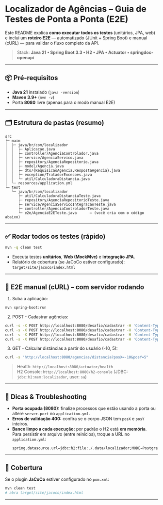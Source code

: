 # Localizador de Agências – Guia de Testes de Ponta a Ponta (E2E)

Este README explica **como executar todos os testes** (unitários, JPA, web) e inclui um **roteiro E2E** — automatizado (JUnit + Spring Boot) e manual (cURL) — para validar o fluxo completo da API.

> Stack: **Java 21 • Spring Boot 3.3 • H2 • JPA • Actuator • springdoc-openapi**

---

## 📦 Pré-requisitos

- **Java 21** instalado (`java -version`)
- **Maven 3.9+** (`mvn -v`)
- Porta **8080** livre (apenas para o modo manual E2E)

---

## 🗂️ Estrutura de pastas (resumo)

```
src
├─ main
│  ├─ java/br/com/localizador
│  │  ├─ Aplicacao.java
│  │  ├─ controller/AgenciaControlador.java
│  │  ├─ service/AgenciaServico.java
│  │  ├─ repository/AgenciaRepositorio.java
│  │  ├─ model/Agencia.java
│  │  ├─ dto/{RequisicaoAgencia,RespostaAgencia}.java
│  │  ├─ exception/TratadorExcecoes.java
│  │  └─ util/CalculadoraDistancia.java
│  └─ resources/application.yml
└─ test
   └─ java/br/com/localizador
      ├─ util/CalculadoraDistanciaTeste.java
      ├─ repository/AgenciaRepositorioTeste.java
      ├─ service/AgenciaServicoIntegracaoTeste.java
      ├─ controller/AgenciaControladorTeste.java
      └─ e2e/AgenciaE2ETeste.java      ⟵ (você cria com o código abaixo)
```


---

## ✅ Rodar **todos** os testes (rápido)

```bash
mvn -q clean test
```

- Executa testes **unitários**, **Web (MockMvc)** e **integração JPA**.
- Relatório de cobertura (se JaCoCo estiver configurado): `target/site/jacoco/index.html`

---



## 🚀 E2E **manual** (cURL) – com servidor rodando

1) Suba a aplicação:
```bash
mvn spring-boot:run
```

2) POST - Cadastrar agências:
```bash
curl -s -X POST http://localhost:8080/desafio/cadastrar -H 'Content-Type: application/json' -d '{"posX":-2,"posY":2}'
curl -s -X POST http://localhost:8080/desafio/cadastrar -H 'Content-Type: application/json' -d '{"posX":10,"posY":4}'
curl -s -X POST http://localhost:8080/desafio/cadastrar -H 'Content-Type: application/json' -d '{"posX":-5,"posY":-2}'
curl -s -X POST http://localhost:8080/desafio/cadastrar -H 'Content-Type: application/json' -d '{"posX":10,"posY":-7}'
```

3) GET - Calcular distâncias a partir do usuário (-10, 5):
```bash
curl -s "http://localhost:8080/agencias/distancia?posX=-10&posY=5"
```
 
> Health: `http://localhost:8080/actuator/health`  
> H2 Console: `http://localhost:8080/h2-console` (JDBC: `jdbc:h2:mem:localizador`, user: `sa`)

---

## 🧩 Dicas & Troubleshooting

- **Porta ocupada (8080):** finalize processos que estão usando a porta ou altere `server.port` no `application.yml`.
- **Erros de validação 400:** confira se o corpo JSON tem `posX` e `posY` inteiros.
- **Banco limpo a cada execução:** por padrão o H2 está **em memória**.  
  Para persistir em arquivo (entre reinícios), troque a URL no `application.yml`:
  ```
  spring.datasource.url=jdbc:h2:file:./.data/localizador;MODE=PostgreSQL;DATABASE_TO_LOWER=TRUE
  ```

---

## 🧾 Cobertura
Se o plugin **JaCoCo** estiver configurado no `pom.xml`:
```bash
mvn clean test
# abra target/site/jacoco/index.html
```

---